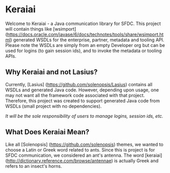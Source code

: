 # Keraiai

Welcome to Keraiai - a Java communication library for SFDC.  This project will contain things like [wsimport] (https://docs.oracle.com/javase/6/docs/technotes/tools/share/wsimport.html) generated WSDLs for the enterprise, partner, metadata and tooling API.  Please note the WSDLs are simply from an empty Developer org but can be used for logins (to gain session ids), and to invoke the metadata or tooling APIs.

## Why Keraiai and not Lasius?

Currently, [Lasius] (https://github.com/solenopsis/Lasius) contains all WSDLs and generated Java code.  However, depending upon usage, one may not want all the framework code associated with that project.  Therefore, this project was created to support generated Java code from WSDLs (small project with no dependencies).

*It will be the sole responsibility of users to manage logins, session ids, etc.*

## What Does Keraiai Mean?

Like all [Solenopsis] (https://github.com/solenopsis) themes, we wanted to choose a Latin or Greek word related to ants.  Since this is project is for SFDC communication, we considered an ant's antenna.  The word [keraiai] (http://dictionary.reference.com/browse/antennae) is actually Greek and refers to an insect's horns.